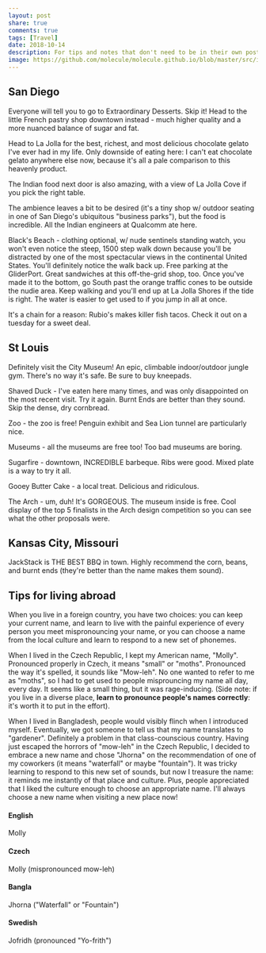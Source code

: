 ```yaml
---
layout: post
share: true
comments: true
tags: [Travel]
date: 2018-10-14
description: For tips and notes that don't need to be in their own post. St. Louis, Kansas City, San Diego, ... 
image: https://github.com/molecule/molecule.github.io/blob/master/src/img/map-image.svg
---
```


## San Diego
Everyone will tell you to go to Extraordinary Desserts. Skip it! Head to the little French pastry shop downtown instead - much higher quality and a more nuanced balance of sugar and fat.

Head to La Jolla for the best, richest, and most delicious chocolate gelato I've ever had in my life. Only downside of eating here: I can't eat chocolate gelato anywhere else now, because it's all a pale comparison to this heavenly product.

The Indian food next door is also amazing, with a view of La Jolla Cove if you pick the right table.

The ambience leaves a bit to be desired (it's a tiny shop w/ outdoor seating in one of San Diego's ubiquitous "business parks"), but the food is incredible. All the Indian engineers at Qualcomm ate here.

Black's Beach - clothing optional, w/ nude sentinels standing watch, you won't even notice the steep, 1500 step walk down because you'll be distracted by one of the most spectacular views in the continental United States. You'll definitely notice the walk back up. Free parking at the GliderPort. Great sandwiches at this off-the-grid shop, too. Once you've made it to the bottom, go South past the orange traffic cones to be outside the nudie area. Keep walking and you'll end up at La Jolla Shores if the tide is right. The water is easier to get used to if you jump in all at once.

It's a chain for a reason: Rubio's makes killer fish tacos. Check it out on a tuesday for a sweet deal.

## St Louis
Definitely visit the City Museum! An epic, climbable indoor/outdoor jungle gym. There's no way it's safe. Be sure to buy kneepads.

Shaved Duck - I've eaten here many times, and was only disappointed on the most recent visit. Try it again. Burnt Ends are better than they sound. Skip the dense, dry cornbread.

Zoo - the zoo is free! Penguin exhibit and Sea Lion tunnel are particularly nice.

Museums - all the museums are free too! Too bad museums are boring.

Sugarfire - downtown, INCREDIBLE barbeque. Ribs were good. Mixed plate is a way to try it all.

Gooey Butter Cake - a local treat. Delicious and ridiculous.

The Arch - um, duh! It's GORGEOUS. The museum inside is free. Cool display of the top 5 finalists in the Arch design competition so you can see what the other proposals were.

## Kansas City, Missouri
JackStack is THE BEST BBQ in town. Highly recommend the corn, beans, and burnt ends (they're better than the name makes them sound).


## Tips for living abroad
When you live in a foreign country, you have two choices: you can keep your current name, and learn to live with the painful experience of every person you meet mispronouncing your name, or you can choose a name from the local culture and learn to respond to a new set of phonemes. 

When I lived in the Czech Republic, I kept my American name, "Molly". Pronounced properly in Czech, it means "small" or "moths". Pronounced the way it's spelled, it sounds like "Mow-leh". No one wanted to refer to me as "moths", so I had to get used to people misprouncing my name all day, every day. It seems like a small thing, but it was rage-inducing. (Side note: if you live in a diverse place, **learn to pronounce people's names correctly**: it's worth it to put in the effort). 

When I lived in Bangladesh, people would visibly flinch when I introduced myself. Eventually, we got someone to tell us that my name translates to "gardener". Definitely a problem in that class-counscious country. Having just escaped the horrors of "mow-leh" in the Czech Republic, I decided to embrace a new name and chose "Jhorna" on the recommendation of one of my coworkers (it means "waterfall" or maybe "fountain"). It was tricky learning to respond to this new set of sounds, but now I treasure the name: it reminds me instantly of that place and culture. Plus, people appreciated that I liked the culture enough to choose an appropriate name. I'll always choose a new name when visiting a new place now!

#### English
Molly

#### Czech
Molly (mispronounced mow-leh)

#### Bangla
Jhorna ("Waterfall" or "Fountain")

#### Swedish
Jofridh (pronounced "Yo-frith")